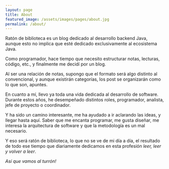 ```yaml
---
layout: page
title: About
featured_image: /assets/images/pages/about.jpg
permalink: /about/
---
```


Ratón de biblioteca es un blog dedicado al desarrollo backend Java, aunque esto no implica que esté dedicado exclusivamente al ecosistema Java.

Como programador, hace tiempo que necesito estructurar notas, lecturas, código, etc., y finalmente me decidí por un blog.

Al ser una relación de notas, supongo que el formato será algo distinto al convencional, y aunque existirán categorías, los post se organizarán como lo que son, apuntes.

En cuanto a mí, llevo ya toda una vida dedicada al desarrollo de software. Durante estos años, he desempeñado distintos roles, programador, analista, jefe de proyecto o coordinador.

Y ha sido un camino interesante, me ha ayudado a ir aclarando las ideas, y llegar hasta aquí. Saber que me encanta programar, me gusta diseñar, me interesa la arquitectura de software y que la metodología es un mal necesario.

Y eso será ratón de biblioteca, lo que no se ve de mi día a día, el resultado de todo ese tiempo que diariamente dedicamos en esta profesión _leer, leer y volver a leer_.  

*Así que vamos al turrón!*